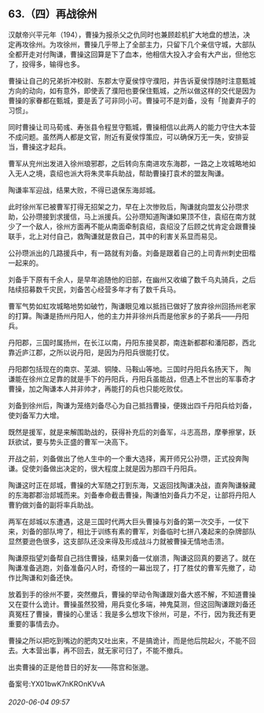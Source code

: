 ## 63.（四）再战徐州
汉献帝兴平元年（194），曹操为报杀父之仇同时也兼顾趁机扩大地盘的想法，决定再攻徐州。为攻徐州，曹操几乎带上了全部主力，只留下几个亲信守城，大部队全都开走对付陶谦，曹操这回算是下了血本，他相信大投入才会有大产出，但他忘了，投得多，输得也多。



曹操让自己的兄弟折冲校尉、东郡太守夏侯惇守濮阳，并告诉夏侯惇随时注意甄城方向的动向，如有意外，即使丢了濮阳也要保住甄城，之所以做这样的交代是因为曹操的家眷都在甄城，要是丢了可非同小可。曹操可不是刘备，没有「抛妻弃子的习惯」。



同时曹操让司马荀彧、寿张县令程昱守甄城，曹操相信以此两人的能力守住大本营不成问题。虽然两人都是文官，附近有夏侯惇策应，可以确保万无一失，安排妥当，曹操这才起兵。



曹军从兖州出发进入徐州琅邪郡，之后转向东南进攻东海郡，一路之上攻城略地如入无人之境，袁绍也派大将朱灵率兵助战，帮助曹操打袁术的盟友陶谦。



陶谦率军迎战，结果大败，不得已退保东海郯城。



此时徐州军已被曹军打得无招架之力，早在上次惨败后，陶谦就向盟友公孙瓒求助，公孙瓒接到求援信，马上派援兵。公孙瓒知道陶谦如果顶不住，袁绍在南方就少了一个敌人，徐州方面再不能从南面牵制袁绍，袁绍没了后顾之忧肯定会跟曹操联手，北上对付自己，救陶谦就是救自己，其中的利害关系显而易见。



公孙瓒派出的几路援兵中，有一路就有刘备。刘备是跟着自己的上司青州刺史田楷一起来的。



刘备手下原有千余人，是早年追随他的旧部，在幽州又收编了数千乌丸骑兵，之后陆续招募数千灾民，刘备苦心经营多年才有了数千兵马。



曹军气势如虹攻城略地势如破竹，陶谦眼见难以抵挡已做好了放弃徐州回扬州老家的打算。陶谦是扬州丹阳人，他的主力并非徐州兵而是他家乡的子弟兵——丹阳兵。



丹阳郡，三国时属扬州，在长江以南，丹阳东接吴郡，南连新都郡和潘阳郡，西北靠近庐江郡，之所以说丹阳，是因为丹阳兵很能打仗。



丹阳郡包括现在的南京、芜湖、铜陵、马鞍山等地。三国时丹阳兵名扬天下， 陶谦能在徐州立足靠的就是手下的丹阳兵，丹阳兵虽能战，但遇上不世出的军事奇才曹操，加之陶谦本人并非帅才，再能打的兵也只能吃败仗。



刘备到徐州后，陶谦为笼络刘备尽心为自己抵挡曹操，便拨出四千丹阳兵给刘备，使刘备军力大增。



既然是援军，就是来解围助战的，获得补充后的刘备军，斗志高昂，摩拳擦掌，跃跃欲试，要与势头正盛的曹军一决高下。



开战之前，刘备做出了他人生中的一个重大选择，离开师兄公孙瓒，正式投奔陶谦。促使刘备做出决定的，很大程度上就是因为那四千丹阳兵。



陶谦这时正在郯城，曹操的大军随之打到东海，又返回找陶谦决战，直奔陶谦躲藏的东海郡郡治郯城而来。刘备奉命截击曹操，陶谦怕刘备兵力不足，让部将丹阳人曹豹做刘备的副将率兵助战。



两军在郯城以东遭遇，这是三国时代两大巨头曹操与刘备的第一次交手，一仗下来，刘备的部队垮了，相比于训练有素的曹军，刘备临时七拼八凑起来的杂牌部队显然要逊色很多，这支部队还没来得及形成战斗力就被曹操无情地击溃。



陶谦原指望刘备帮自己挡住曹操，结果刘备一仗崩溃，陶谦这回真的要逃了。就在陶谦准备逃跑，刘备准备闪人时，奇怪的一幕出现了，打了胜仗的曹军先撤了，动作比陶谦和刘备还快。



放着到手的徐州不要，突然撤兵，曹操的举动令陶谦跟刘备大惑不解，不知道曹操又在耍什么诡计。曹操虽然狡猾，用兵变化多端，神鬼莫测，但这回陶谦跟刘备还真冤枉了曹操，曹操的心里话：我是多么想攻下徐州，可是，不行，因为我还有更重要的事情去办。



曹操之所以把吃到嘴边的肥肉又吐出来，不是搞诡计，而是他后院起火，不能不回去。大本营出事，再不回去，就无家可归了，不能不撤兵。



出卖曹操的正是他昔日的好友——陈宫和张邈。



备案号:YX01bwK7nKROnKVvA


###### 2020-06-04 09:57
